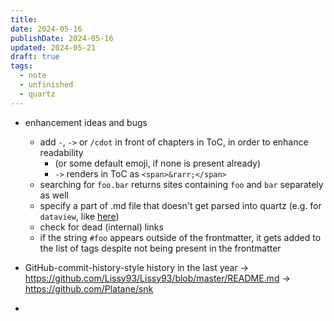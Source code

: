 ```yaml
---
title: 
date: 2024-05-16
publishDate: 2024-05-16
updated: 2024-05-21
draft: true
tags:
  - note
  - unfinished
  - quartz
---
```

  - enhancement ideas and bugs 
	  - add `-`, `->` or `/cdot` in front of chapters in ToC, in order to enhance readability
		  - (or some default emoji, if none is present already)
		  - `->` renders in ToC as `<span>&rarr;</span>`
	  - searching for `foo.bar` returns sites containing `foo` and `bar` separately as well
	  - specify a part of .md file that doesn't get parsed into quartz (e.g. for `dataview`, like [here](https://obsidian.rocks/dataview-in-obsidian-a-beginners-guide/#List_unlinked_files))
	  - check for dead (internal) links
	  - if the string `#foo` appears outside of the frontmatter, it gets added to the list of tags despite not being present in the frontmatter

- GitHub-commit-history-style history in the last year -> https://github.com/Lissy93/Lissy93/blob/master/README.md -> https://github.com/Platane/snk
- 